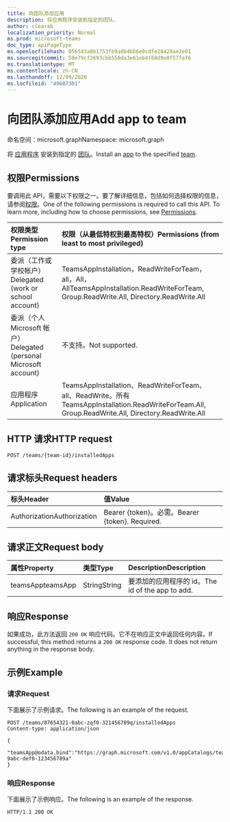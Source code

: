 ```yaml
---
title: 向团队添加应用
description: 将应用程序安装到指定的团队。
author: clearab
localization_priority: Normal
ms.prod: microsoft-teams
doc_type: apiPageType
ms.openlocfilehash: 056543a8b1753fb9a0b4bb6e8cdfe28428ae2e01
ms.sourcegitcommit: 59e79cf2693cbb550da3e61eb4f68d9e0f57faf6
ms.translationtype: MT
ms.contentlocale: zh-CN
ms.lasthandoff: 12/09/2020
ms.locfileid: "49607301"
---
```

# <a name="add-app-to-team"></a><span data-ttu-id="23da8-103">向团队添加应用</span><span class="sxs-lookup"><span data-stu-id="23da8-103">Add app to team</span></span>

<span data-ttu-id="23da8-104">命名空间：microsoft.graph</span><span class="sxs-lookup"><span data-stu-id="23da8-104">Namespace: microsoft.graph</span></span>

<span data-ttu-id="23da8-105">将 [应用程序](../resources/teamsapp.md) 安装到指定的 [团队](../resources/team.md)。</span><span class="sxs-lookup"><span data-stu-id="23da8-105">Install an [app](../resources/teamsapp.md) to the specified [team](../resources/team.md).</span></span>

## <a name="permissions"></a><span data-ttu-id="23da8-106">权限</span><span class="sxs-lookup"><span data-stu-id="23da8-106">Permissions</span></span>

<span data-ttu-id="23da8-p101">要调用此 API，需要以下权限之一。要了解详细信息，包括如何选择权限的信息，请参阅[权限](/graph/permissions-reference)。</span><span class="sxs-lookup"><span data-stu-id="23da8-p101">One of the following permissions is required to call this API. To learn more, including how to choose permissions, see [Permissions](/graph/permissions-reference).</span></span>

|<span data-ttu-id="23da8-109">权限类型</span><span class="sxs-lookup"><span data-stu-id="23da8-109">Permission type</span></span>      | <span data-ttu-id="23da8-110">权限（从最低特权到最高特权）</span><span class="sxs-lookup"><span data-stu-id="23da8-110">Permissions (from least to most privileged)</span></span>              |
|:--------------------|:---------------------------------------------------------|
|<span data-ttu-id="23da8-111">委派（工作或学校帐户）</span><span class="sxs-lookup"><span data-stu-id="23da8-111">Delegated (work or school account)</span></span> | <span data-ttu-id="23da8-112">TeamsAppInstallation，ReadWriteForTeam，all，All，All</span><span class="sxs-lookup"><span data-stu-id="23da8-112">TeamsAppInstallation.ReadWriteForTeam, Group.ReadWrite.All, Directory.ReadWrite.All</span></span> |
|<span data-ttu-id="23da8-113">委派（个人 Microsoft 帐户）</span><span class="sxs-lookup"><span data-stu-id="23da8-113">Delegated (personal Microsoft account)</span></span> | <span data-ttu-id="23da8-114">不支持。</span><span class="sxs-lookup"><span data-stu-id="23da8-114">Not supported.</span></span>    |
|<span data-ttu-id="23da8-115">应用程序</span><span class="sxs-lookup"><span data-stu-id="23da8-115">Application</span></span> | <span data-ttu-id="23da8-116">TeamsAppInstallation、ReadWriteForTeam、all、ReadWrite。所有</span><span class="sxs-lookup"><span data-stu-id="23da8-116">TeamsAppInstallation.ReadWriteForTeam.All, Group.ReadWrite.All, Directory.ReadWrite.All</span></span> |

## <a name="http-request"></a><span data-ttu-id="23da8-117">HTTP 请求</span><span class="sxs-lookup"><span data-stu-id="23da8-117">HTTP request</span></span>
<!-- { "blockType": "ignored" } -->
```http
POST /teams/{team-id}/installedApps
```

## <a name="request-headers"></a><span data-ttu-id="23da8-118">请求标头</span><span class="sxs-lookup"><span data-stu-id="23da8-118">Request headers</span></span>

| <span data-ttu-id="23da8-119">标头</span><span class="sxs-lookup"><span data-stu-id="23da8-119">Header</span></span>       | <span data-ttu-id="23da8-120">值</span><span class="sxs-lookup"><span data-stu-id="23da8-120">Value</span></span> |
|:---------------|:--------|
| <span data-ttu-id="23da8-121">Authorization</span><span class="sxs-lookup"><span data-stu-id="23da8-121">Authorization</span></span>  | <span data-ttu-id="23da8-p102">Bearer {token}。必需。</span><span class="sxs-lookup"><span data-stu-id="23da8-p102">Bearer {token}. Required.</span></span>  |

## <a name="request-body"></a><span data-ttu-id="23da8-124">请求正文</span><span class="sxs-lookup"><span data-stu-id="23da8-124">Request body</span></span>

| <span data-ttu-id="23da8-125">属性</span><span class="sxs-lookup"><span data-stu-id="23da8-125">Property</span></span>   | <span data-ttu-id="23da8-126">类型</span><span class="sxs-lookup"><span data-stu-id="23da8-126">Type</span></span> |<span data-ttu-id="23da8-127">Description</span><span class="sxs-lookup"><span data-stu-id="23da8-127">Description</span></span>|
|:---------------|:--------|:----------|
|<span data-ttu-id="23da8-128">teamsApp</span><span class="sxs-lookup"><span data-stu-id="23da8-128">teamsApp</span></span>|<span data-ttu-id="23da8-129">String</span><span class="sxs-lookup"><span data-stu-id="23da8-129">String</span></span>|<span data-ttu-id="23da8-130">要添加的应用程序的 id。</span><span class="sxs-lookup"><span data-stu-id="23da8-130">The id of the app to add.</span></span>|

## <a name="response"></a><span data-ttu-id="23da8-131">响应</span><span class="sxs-lookup"><span data-stu-id="23da8-131">Response</span></span>

<span data-ttu-id="23da8-p103">如果成功，此方法返回 `200 OK` 响应代码。它不在响应正文中返回任何内容。</span><span class="sxs-lookup"><span data-stu-id="23da8-p103">If successful, this method returns a `200 OK` response code. It does not return anything in the response body.</span></span>

## <a name="example"></a><span data-ttu-id="23da8-134">示例</span><span class="sxs-lookup"><span data-stu-id="23da8-134">Example</span></span>

### <a name="request"></a><span data-ttu-id="23da8-135">请求</span><span class="sxs-lookup"><span data-stu-id="23da8-135">Request</span></span>

<span data-ttu-id="23da8-136">下面展示了示例请求。</span><span class="sxs-lookup"><span data-stu-id="23da8-136">The following is an example of the request.</span></span>

<!-- {
  "blockType": "request",
  "name": "add_app_in_team"
}-->
```http
POST /teams/87654321-0abc-zqf0-321456789q/installedApps
Content-type: application/json

{
   "teamsApp@odata.bind":"https://graph.microsoft.com/v1.0/appCatalogs/teamsApps/12345678-9abc-def0-123456789a"
}
```

### <a name="response"></a><span data-ttu-id="23da8-137">响应</span><span class="sxs-lookup"><span data-stu-id="23da8-137">Response</span></span>

<span data-ttu-id="23da8-138">下面展示了示例响应。</span><span class="sxs-lookup"><span data-stu-id="23da8-138">The following is an example of the response.</span></span>

<!-- {
  "blockType": "response",
  "truncated": true
} -->
```http
HTTP/1.1 200 OK
```

<!-- uuid: 8fcb5dbc-d5aa-4681-8e31-b001d5168d79
2015-10-25 14:57:30 UTC -->
<!--
{
  "type": "#page.annotation",
  "description": "Add teamsApp",
  "keywords": "",
  "section": "documentation",
  "tocPath": "",
  "suppressions": []
}
-->


